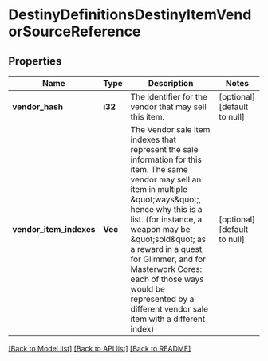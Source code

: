 # DestinyDefinitionsDestinyItemVendorSourceReference

## Properties
Name | Type | Description | Notes
------------ | ------------- | ------------- | -------------
**vendor_hash** | **i32** | The identifier for the vendor that may sell this item. | [optional] [default to null]
**vendor_item_indexes** | **Vec<i32>** | The Vendor sale item indexes that represent the sale information for this item. The same vendor may sell an item in multiple \&quot;ways\&quot;, hence why this is a list. (for instance, a weapon may be \&quot;sold\&quot; as a reward in a quest, for Glimmer, and for Masterwork Cores: each of those ways would be represented by a different vendor sale item with a different index) | [optional] [default to null]

[[Back to Model list]](../README.md#documentation-for-models) [[Back to API list]](../README.md#documentation-for-api-endpoints) [[Back to README]](../README.md)


